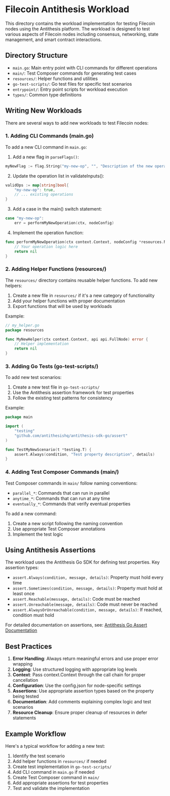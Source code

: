 # Filecoin Antithesis Workload

This directory contains the workload implementation for testing Filecoin nodes using the Antithesis platform. The workload is designed to test various aspects of Filecoin nodes including consensus, networking, state management, and smart contract interactions.

## Directory Structure

- `main.go`: Main entry point with CLI commands for different operations
- `main/`: Test Composer commands for generating test cases
- `resources/`: Helper functions and utilities
- `go-test-scripts/`: Go test files for specific test scenarios
- `entrypoint/`: Entry point scripts for workload execution
- `types/`: Common type definitions

## Writing New Workloads

There are several ways to add new workloads to test Filecoin nodes:

### 1. Adding CLI Commands (main.go)

To add a new CLI command in `main.go`:

1. Add a new flag in `parseFlags()`:
```go
myNewFlag := flag.String("my-new-op", "", "Description of the new operation")
```

2. Update the operation list in validateInputs():
```go
validOps := map[string]bool{
    "my-new-op": true,
    // ... existing operations
}
```

3. Add a case in the main() switch statement:
```go
case "my-new-op":
    err = performMyNewOperation(ctx, nodeConfig)
```

4. Implement the operation function:
```go
func performMyNewOperation(ctx context.Context, nodeConfig *resources.NodeConfig) error {
    // Your operation logic here
    return nil
}
```

### 2. Adding Helper Functions (resources/)

The `resources/` directory contains reusable helper functions. To add new helpers:

1. Create a new file in `resources/` if it's a new category of functionality
2. Add your helper functions with proper documentation
3. Export functions that will be used by workloads

Example:
```go
// my_helper.go
package resources

func MyNewHelper(ctx context.Context, api api.FullNode) error {
    // Helper implementation
    return nil
}
```

### 3. Adding Go Tests (go-test-scripts/)

To add new test scenarios:

1. Create a new test file in `go-test-scripts/`
2. Use the Antithesis assertion framework for test properties
3. Follow the existing test patterns for consistency

Example:
```go
package main

import (
    "testing"
    "github.com/antithesishq/antithesis-sdk-go/assert"
)

func TestMyNewScenario(t *testing.T) {
    assert.Always(condition, "Test property description", details)
}
```

### 4. Adding Test Composer Commands (main/)

Test Composer commands in `main/` follow naming conventions:
- `parallel_*`: Commands that can run in parallel
- `anytime_*`: Commands that can run at any time
- `eventually_*`: Commands that verify eventual properties

To add a new command:

1. Create a new script following the naming convention
2. Use appropriate Test Composer annotations
3. Implement the test logic

## Using Antithesis Assertions

The workload uses the Antithesis Go SDK for defining test properties. Key assertion types:

- `assert.Always(condition, message, details)`: Property must hold every time
- `assert.Sometimes(condition, message, details)`: Property must hold at least once
- `assert.Reachable(message, details)`: Code must be reached
- `assert.Unreachable(message, details)`: Code must never be reached
- `assert.AlwaysOrUnreachable(condition, message, details)`: If reached, condition must hold

For detailed documentation on assertions, see:
[Antithesis Go Assert Documentation](https://antithesis.com/docs/generated/sdk/golang/assert/)

## Best Practices

1. **Error Handling**: Always return meaningful errors and use proper error wrapping
2. **Logging**: Use structured logging with appropriate log levels
3. **Context**: Pass context.Context through the call chain for proper cancellation
4. **Configuration**: Use the config.json for node-specific settings
5. **Assertions**: Use appropriate assertion types based on the property being tested
6. **Documentation**: Add comments explaining complex logic and test scenarios
7. **Resource Cleanup**: Ensure proper cleanup of resources in defer statements

## Example Workflow

Here's a typical workflow for adding a new test:

1. Identify the test scenario
2. Add helper functions in `resources/` if needed
3. Create test implementation in `go-test-scripts/`
4. Add CLI command in `main.go` if needed
5. Create Test Composer command in `main/`
6. Add appropriate assertions for test properties
7. Test and validate the implementation
```
